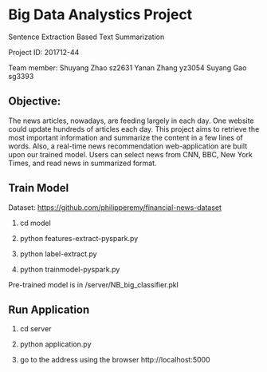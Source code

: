 # Big Data Analystics Project
Sentence Extraction Based Text Summarization

Project ID: 201712-44

Team member:
Shuyang Zhao sz2631
Yanan Zhang yz3054
Suyang Gao sg3393

## Objective:
The news articles, nowadays, are feeding largely in each day. One website could update hundreds of articles each day.
This project aims to retrieve the most important information and summarize the content in a few lines of words.
Also, a real-time news recommendation web-application are built upon our trained model. Users can select news from CNN, BBC, New York Times, and read news in summarized format.

## Train Model
Dataset: https://github.com/philipperemy/financial-news-dataset
  1. cd model

  2. python features-extract-pyspark.py

  2. python label-extract.py

  3. python trainmodel-pyspark.py

  Pre-trained model is in /server/NB_big_classifier.pkl

## Run Application
  1. cd server

  2. python application.py

  3. go to the address using the browser
  http://localhost:5000


